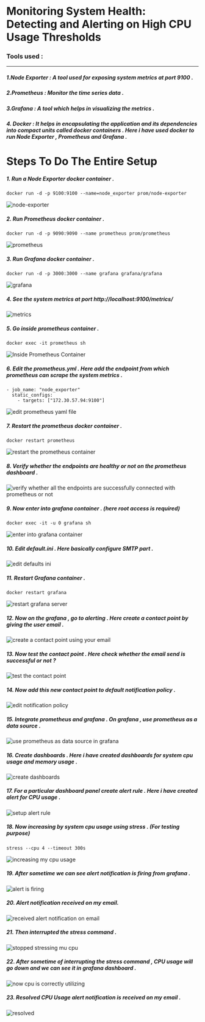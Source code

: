 # Monitoring System Health: Detecting and Alerting on High CPU Usage Thresholds

### Tools used : 
-----------------
##### 1.Node Exporter : A tool used for exposing system metrics at port 9100 . 
##### 2.Prometheus : Monitor the time series data .
##### 3.Grafana : A tool which helps in visualizing the metrics .
##### 4. Docker : It helps in encapsulating the application and its dependencies into compact units called docker containers . Here i have used docker to run Node Exporter , Prometheus and Grafana .

# Steps To Do The Entire Setup
##### 1. Run a Node Exporter docker container . 
```
docker run -d -p 9100:9100 --name=node_exporter prom/node-exporter
```
![node-exporter](https://github.com/PranitRout07/Monitoring-System-And-Alerting/assets/102309095/647e1411-b2ab-43c2-a69b-b269b2d35a3e)


##### 2. Run Prometheus docker container . 
```
docker run -d -p 9090:9090 --name prometheus prom/prometheus
```

![prometheus](https://github.com/PranitRout07/Monitoring-System-And-Alerting/assets/102309095/de32615f-7eac-40d8-99c4-e944b794f720)

##### 3. Run Grafana docker container .
```
docker run -d -p 3000:3000 --name grafana grafana/grafana
```
![grafana](https://github.com/PranitRout07/Monitoring-System-And-Alerting/assets/102309095/aecaf1f6-1f48-4c5f-aabf-e04c329b19d7)


##### 4. See the system metrics at port http://localhost:9100/metrics/

![metrics](https://github.com/PranitRout07/Monitoring-System-And-Alerting/assets/102309095/4ef82727-4aeb-45f6-b3fd-90f6e55b9f93)


##### 5. Go inside prometheus container . 
```
docker exec -it prometheus sh
```

![Inside Prometheus Container](https://github.com/PranitRout07/Monitoring-System-And-Alerting/assets/102309095/1cecb74e-072d-484f-bf13-fa1195ff4f86)


##### 6. Edit the prometheus.yml . Here add the endpoint from which prometheus can scrape the system metrics . 

```
- job_name: "node_exporter"
  static_configs:
    - targets: ["172.30.57.94:9100"]
```

![edit prometheus yaml file](https://github.com/PranitRout07/Monitoring-System-And-Alerting/assets/102309095/d8a8df8a-ca30-4cc9-a271-24b87805bd62)

##### 7. Restart the prometheus docker container .

```
docker restart prometheus
```

![restart the prometheus container](https://github.com/PranitRout07/Monitoring-System-And-Alerting/assets/102309095/0064a0d5-7aea-40f5-9ffa-16bcecdcd761)

##### 8. Verify whether the endpoints are healthy or not on the prometheus dashboard .

![verify whether all the endpoints are successfully connected with prometheus or not](https://github.com/PranitRout07/Monitoring-System-And-Alerting/assets/102309095/e6a81ca9-3ef2-41f5-a5c4-c9779d8221ec)

##### 9. Now enter into grafana container . (here root access is required)

```
docker exec -it -u 0 grafana sh
```

![enter into grafana container](https://github.com/PranitRout07/Monitoring-System-And-Alerting/assets/102309095/6d33a6f5-084f-442d-8944-0c17351bf8be)

##### 10. Edit default.ini . Here basically configure SMTP part . 

![edit defaults ini](https://github.com/PranitRout07/Monitoring-System-And-Alerting/assets/102309095/ecbc41fd-cc22-4bc9-ae78-3d29888b83a4)

##### 11. Restart Grafana container .
```
docker restart grafana
```
![restart grafana server](https://github.com/PranitRout07/Monitoring-System-And-Alerting/assets/102309095/60dbbc37-353d-42c5-844c-665ee8d0303e)

##### 12. Now on the grafana , go to alerting . Here create a contact point by giving the user email . 
![create a contact point using your email](https://github.com/PranitRout07/Monitoring-System-And-Alerting/assets/102309095/fa4b524d-4cd1-4477-b0f7-31cab54bb12e)


##### 13. Now test the contact point . Here check whether the email send is successful or not ?


![test the contact point](https://github.com/PranitRout07/Monitoring-System-And-Alerting/assets/102309095/c8df6843-4846-4585-9e52-54b7c27557e3)


##### 14. Now add this new contact point to default notification policy . 

![edit notification policy](https://github.com/PranitRout07/Monitoring-System-And-Alerting/assets/102309095/e7d4da84-ff5d-4dae-859c-05f07e759e24)


##### 15. Integrate prometheus and grafana . On grafana , use prometheus as a data source .

![use prometheus as data source in grafana](https://github.com/PranitRout07/Monitoring-System-And-Alerting/assets/102309095/c50e0ac9-495b-4504-bd47-add056676eaa)

##### 16. Create dashboards . Here i have created dashboards for system cpu usage and memory usage . 

![create dashboards](https://github.com/PranitRout07/Monitoring-System-And-Alerting/assets/102309095/0e0ce4e7-8d53-4fbf-8b4b-1147d5c65bc9)

##### 17. For a particular dashboard panel create alert rule . Here i have created alert for CPU usage . 
![setup alert rule](https://github.com/PranitRout07/Monitoring-System-And-Alerting/assets/102309095/156aacfe-45fa-401c-822e-1c316de4ff24)


##### 18. Now increasing by system cpu usage using stress . (For testing purpose)

```
stress --cpu 4 --timeout 300s

```


![increasing my cpu usage](https://github.com/PranitRout07/Monitoring-System-And-Alerting/assets/102309095/d9bd83f7-2bcc-4389-8853-bd16f0b70d73)


##### 19. After sometime we can see alert notification is firing from grafana . 

![alert is firing](https://github.com/PranitRout07/Monitoring-System-And-Alerting/assets/102309095/ad781625-eff2-4ea8-817d-b3c322e61fb1)


##### 20. Alert notification received on my email.

![received alert notification on email](https://github.com/PranitRout07/Monitoring-System-And-Alerting/assets/102309095/671cf886-2f8c-4723-873d-a36fec96e31c)


##### 21. Then interrupted the stress command .

![stopped stressing mu cpu](https://github.com/PranitRout07/Monitoring-System-And-Alerting/assets/102309095/20434079-468b-4494-89df-2a85faff83aa)


##### 22. After sometime of interrupting the stress command , CPU usage will go down and we can see it in grafana dashboard . 

![now cpu is correctly utilizing](https://github.com/PranitRout07/Monitoring-System-And-Alerting/assets/102309095/10e6525f-66ca-4f08-97c6-9040def1b04e)


##### 23. Resolved CPU Usage alert notification is received on my email . 


![resolved](https://github.com/PranitRout07/Monitoring-System-And-Alerting/assets/102309095/c260ade4-3b8f-4f41-8e1d-a6ad060af9fe)
























































































































